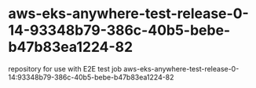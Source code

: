 # aws-eks-anywhere-test-release-0-14-93348b79-386c-40b5-bebe-b47b83ea1224-82
repository for use with E2E test job aws-eks-anywhere-test-release-0-14:93348b79-386c-40b5-bebe-b47b83ea1224-82
